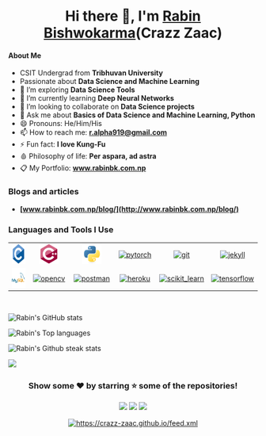 <h1 align="center">Hi there 👋, I'm <a href = "https://www.linkedin.com/in/rabin-bishwokarma/">Rabin Bishwokarma</a>(Crazz Zaac)</h1>

#### About Me
- CSIT Undergrad from **Tribhuvan University**
- Passionate about **Data Science and Machine Learning**
- 🔭 I’m exploring **Data Science Tools**
- 🌱 I’m currently learning **Deep Neural Networks**
- 👯 I’m looking to collaborate on **Data Science projects**
- 💬 Ask me about **Basics of Data Science and Machine Learning, Python**
- 😄 Pronouns: He/Him/His
- 📫 How to reach me: **r.alpha919@gmail.com**
- ⚡ Fun fact: **I love Kung-Fu**
- 🩸 Philosophy of life: **Per aspara, ad astra**
- 📋 My Portfolio: **www.rabinbk.com.np**

### Blogs and articles
* **[www.rabinbk.com.np/blog/](http://www.rabinbk.com.np/blog/)**


### Languages and Tools I Use
<p>
<table width="100">
	<tr>
		<td align='center' width="190">
			<a href="https://www.cprogramming.com/" target="_blank">
				<img src="https://github.com/devicons/devicon/blob/master/icons/c/c-original.svg" alt="c" width="40" height="40"/>
			</a>
		</td>
		<td align='center' width="190">
			<a href="https://www.w3schools.com/cpp/" target="_blank">
				<img src="https://github.com/devicons/devicon/blob/master/icons/cplusplus/cplusplus-original.svg" alt="cplusplus" width="40" height="40"/>
			</a>
		</td>
		<td align='center' width="190">
			<a href="https://www.python.org" target="_blank">
				<img src="https://github.com/devicons/devicon/blob/master/icons/python/python-original.svg" alt="python" width="40" height="40"/>
			</a>
		</td>
		<td align='center' width="190">
			<a href="https://pytorch.org/" target="_blank">
				<img src="https://www.vectorlogo.zone/logos/pytorch/pytorch-icon.svg" alt="pytorch" width="40" height="40"/>
			</a>
		</td>
		<td align='center' width="190">
			<a href="https://git-scm.com/" target="_blank">
				<img src="https://www.vectorlogo.zone/logos/git-scm/git-scm-icon.svg" alt="git" width="40" height="40"/>
			</a>
		</td>
		<td align='center' width="190">
			<a href="https://jekyllrb.com/" target="_blank">
				<img src="https://www.vectorlogo.zone/logos/jekyllrb/jekyllrb-icon.svg" alt="jekyll" width="40" height="40"/>
			</a>
		</td>
	</tr>
	<tr>
		<td align='center' width="190">
			<a href="https://www.mysql.com/" target="_blank">
				<img src="https://github.com/devicons/devicon/blob/master/icons/mysql/mysql-original-wordmark.svg" alt="mysql" width="40" height="40"/>
			</a>
		</td>
		<td align='center' width="190">
			<a href="https://opencv.org/" target="_blank">
				<img src="https://www.vectorlogo.zone/logos/opencv/opencv-icon.svg" alt="opencv" width="40" height="40"/>
			</a>  
		</td>
		<td align='center' width="190">
			<a href="https://postman.com" target="_blank">
				<img src="https://www.vectorlogo.zone/logos/getpostman/getpostman-icon.svg" alt="postman" width="40" height="40"/>
			</a>
		</td>
		<td align='center' width="190">
			<a href="https://heroku.com" target="_blank">
				<img src="https://www.vectorlogo.zone/logos/heroku/heroku-icon.svg" alt="heroku" width="40" height="40"/>
			</a>
		</td>
		<td align='center' width="190">
			<a href="https://scikit-learn.org/" target="_blank">
				<img src="https://upload.wikimedia.org/wikipedia/commons/0/05/Scikit_learn_logo_small.svg" alt="scikit_learn" width="40" height="40"/>
			</a>
		</td>
		<td align='center' width="190">
			<a href="https://www.tensorflow.org" target="_blank">
				<img src="https://www.vectorlogo.zone/logos/tensorflow/tensorflow-icon.svg" alt="tensorflow" width="40" height="40"/>
			</a>
		</td>
	</tr>
</table>
</p>
<br>


![Rabin's GitHub stats](https://github-readme-stats-iota-teal.vercel.app/api?username=crazz-zaac&show_icons=true&theme=react)

![Rabin's Top languages](https://github-readme-stats-iota-teal.vercel.app/api/top-langs?username=crazz-zaac&show_icons=true&theme=react)

![Rabin's Github steak stats](https://github-readme-streak-stats.herokuapp.com/?user=crazz-zaac&theme=react)



<img src="https://activity-graph.herokuapp.com/graph?username=crazz-zaac&bg_color=20232a&color=29bde8&line=DA5B0B&point=E1E8EB">



<div align="center">

### Show some ❤️ by starring ⭐ some of the repositories!


[<img src="https://img.shields.io/badge/linkedin-%230077B5.svg?&style=for-the-badge&logo=linkedin&logoColor=white">](https://www.linkedin.com/in/rabin-bishwokarma/)
[<img src="https://img.shields.io/badge/facebook-%231877F2.svg?&style=for-the-badge&logo=facebook&logoColor=white">](https://www.facebook.com/r.alpha.919)
[<img src="https://img.shields.io/badge/Portfolio-%23000000.svg?&style=for-the-badge">](https://www.rabinbk.com.np)

<a href="https://crazz-zaac.github.io/feed.xml" target="blank"><img align="center" src="https://cdn.jsdelivr.net/npm/simple-icons@3.0.1/icons/rss.svg" alt="https://crazz-zaac.github.io/feed.xml" height="30" width="40"/></a>

</div>
